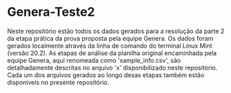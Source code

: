 # Genera-Teste2

Neste repositório estão todos os dados gerados para a resolução da parte 2 da etapa prática da prova proposta pela equipe Genera.
Os dados foram gerados localmente através da linha de comando do terminal Linux Mint (versão 20.2).
As etapas de análise da planilha original encaminhada pela equipe Genera, aqui renomeada como 'sample_info.csv', são detalhadamente descritas no arquivo 'x' disponibilizado neste repositório. Cada um dos arquivos gerados ao longo desas etapas também estão disponíveis no presente repositório.
